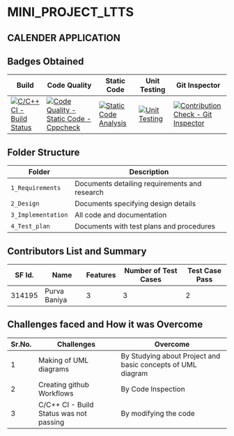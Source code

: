 # MINI_PROJECT_LTTS

## CALENDER APPLICATION


## Badges Obtained
Build |Code Quality | Static Code |Unit Testing| Git Inspector 
--------|-------------|--------------|---------------|----------
[![C/C++ CI - Build Status](https://github.com/Purva112/Demo/actions/workflows/main.yml/badge.svg)](https://github.com/Purva112/Demo/actions/workflows/main.yml) |[![Code Quality - Static Code - Cppcheck](https://github.com/Purva112/Demo/actions/workflows/cpp_check.yml/badge.svg)](https://github.com/Purva112/Demo/actions/workflows/cpp_check.yml)| [![Static Code Analysis](https://github.com/Purva112/Demo/actions/workflows/static-code.yml/badge.svg)](https://github.com/Purva112/Demo/actions/workflows/static-code.yml) | [![Unit Testing](https://github.com/Purva112/Demo/actions/workflows/unity.yml/badge.svg)](https://github.com/Purva112/Demo/actions/workflows/unity.yml)   |[![Contribution Check - Git Inspector](https://github.com/Purva112/Demo/actions/workflows/git-inspector.yml/badge.svg)](https://github.com/Purva112/Demo/actions/workflows/git-inspector.yml)


## Folder Structure
Folder             | Description
-------------------| -----------------------------------------
`1_Requirements`   | Documents detailing requirements and research
`2_Design`         | Documents specifying design details
`3_Implementation` | All code and documentation
`4_Test_plan`      | Documents with test plans and procedures

## Contributors List and Summary
SF Id. |	Name |	Features	|	Number of Test Cases|	Test Case Pass
-------|--------|----------|----------------------|---------------
314195| Purva Baniya| 3 |     3   |   2


## Challenges faced and How it was Overcome
Sr.No.| Challenges| Overcome
------|-------------|----------
1     |  Making of UML diagrams	 |By Studying about Project and basic concepts of UML diagram
2     |Creating github Workflows	|By Code Inspection
3     |C/C++ CI - Build Status was not passing	|By modifying the code

